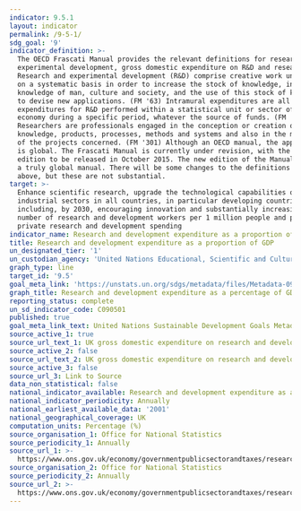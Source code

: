 ```yaml
---
indicator: 9.5.1
layout: indicator
permalink: /9-5-1/
sdg_goal: '9'
indicator_definition: >-
  The OECD Frascati Manual provides the relevant definitions for research and
  experimental development, gross domestic expenditure on R&D and researchers.
  Research and experimental development (R&D) comprise creative work undertaken
  on a systematic basis in order to increase the stock of knowledge, including
  knowledge of man, culture and society, and the use of this stock of knowledge
  to devise new applications. (FM '63) Intramural expenditures are all
  expenditures for R&D performed within a statistical unit or sector of the
  economy during a specific period, whatever the source of funds. (FM '358)
  Researchers are professionals engaged in the conception or creation of new
  knowledge, products, processes, methods and systems and also in the management
  of the projects concerned. (FM '301) Although an OECD manual, the application
  is global. The Frascati Manual is currently under revision, with the next
  edition to be released in October 2015. The new edition of the Manual will be
  a truly global manual. There will be some changes to the definitions provided
  above, but these are not substantial.
target: >-
  Enhance scientific research, upgrade the technological capabilities of
  industrial sectors in all countries, in particular developing countries,
  including, by 2030, encouraging innovation and substantially increasing the
  number of research and development workers per 1 million people and public and
  private research and development spending
indicator_name: Research and development expenditure as a proportion of GDP
title: Research and development expenditure as a proportion of GDP
un_designated_tier: '1'
un_custodian_agency: 'United Nations Educational, Scientific and Cultural Organization (UNESCO)'
graph_type: line
target_id: '9.5'
goal_meta_link: 'https://unstats.un.org/sdgs/metadata/files/Metadata-09-05-01.pdf'
graph_title: Research and development expenditure as a percentage of GDP
reporting_status: complete
un_sd_indicator_code: C090501
published: true
goal_meta_link_text: United Nations Sustainable Development Goals Metadata Indicator 09-05-01
source_active_1: true
source_url_text_1: UK gross domestic expenditure on research and development dataset
source_active_2: false
source_url_text_2: UK gross domestic expenditure on research and development regional dataset
source_active_3: false
source_url_3: Link to Source
data_non_statistical: false
national_indicator_available: Research and development expenditure as a percentage of GDP
national_indicator_periodicity: Annually
national_earliest_available_data: '2001'
national_geographical_coverage: UK
computation_units: Percentage (%)
source_organisation_1: Office for National Statistics
source_periodicity_1: Annually
source_url_1: >-
  https://www.ons.gov.uk/economy/governmentpublicsectorandtaxes/researchanddevelopmentexpenditure/datasets/ukgrossdomesticexpenditureonresearchanddevelopment
source_organisation_2: Office for National Statistics
source_periodicity_2: Annually
source_url_2: >-
  https://www.ons.gov.uk/economy/governmentpublicsectorandtaxes/researchanddevelopmentexpenditure/datasets/ukgrossdomesticexpenditureonresearchanddevelopmentregionaltables
---
```


